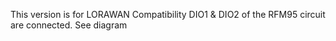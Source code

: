 This version is for LORAWAN Compatibility
DIO1 & DIO2 of the RFM95 circuit are connected.
See diagram
